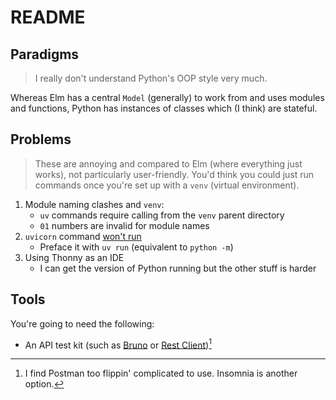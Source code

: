 # README

## Paradigms

> I really don't understand Python's OOP style very much.

Whereas Elm has a central `Model` (generally) to work from and uses modules and functions, Python has instances of classes which (I think) are stateful.

## Problems

> These are annoying and compared to Elm (where everything just works), not particularly user-friendly. You'd think you could just run commands once you're set up with a `venv` (virtual environment).

1. Module naming clashes and `venv`:
    - `uv` commands require calling from the `venv` parent directory
    - `01` numbers are invalid for module names
2. `uvicorn` command [won't run](https://stackoverflow.com/a/69322150)
    - Preface it with `uv run` (equivalent to `python -m`)
3. Using Thonny as an IDE
    - I can get the version of Python running but the other stuff is harder

## Tools

You're going to need the following:

- An API test kit (such as [Bruno](https://www.usebruno.com/) or [Rest Client](https://marketplace.visualstudio.com/items?itemName=humao.rest-client))[^1]


[^1]: I find Postman too flippin' complicated to use. Insomnia is another option.
